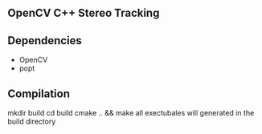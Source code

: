 ## OpenCV C++ Stereo Tracking


## Dependencies

- OpenCV
- popt

## Compilation

mkdir build
cd build
cmake .. && make all
exectubales will generated in the build directory
